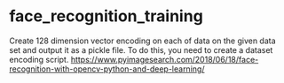 # face_recognition_training
Create 128 dimension vector encoding on each of data on the given data set and output it as a pickle file. To do this, you need to create a dataset encoding script.
https://www.pyimagesearch.com/2018/06/18/face-recognition-with-opencv-python-and-deep-learning/
